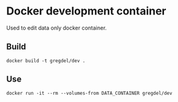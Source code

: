 # Docker development container

Used to edit data only docker container.

## Build

```
docker build -t gregdel/dev .
```

## Use

```
docker run -it --rm --volumes-from DATA_CONTAINER gregdel/dev
```
